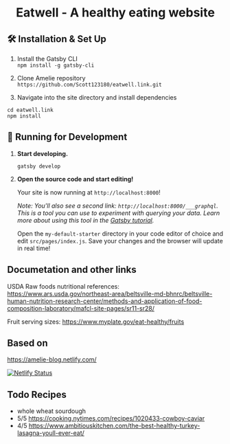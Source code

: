 <h1 align="center">
  Eatwell - A healthy eating website
</h1>

## 🛠 Installation & Set Up

1. Install the Gatsby CLI  
```npm install -g gatsby-cli```

2. Clone Amelie repository  
```https://github.com/Scott123180/eatwell.link.git```

3. Navigate into the site directory and install dependencies 
```
cd eatwell.link
npm install
```

## 🚀 Running for Development

1.  **Start developing.**
    ```
    gatsby develop
    ```

1.  **Open the source code and start editing!**

    Your site is now running at `http://localhost:8000`!

    _Note: You'll also see a second link: _`http://localhost:8000/___graphql`_. This is a tool you can use to experiment with querying your data. Learn more about using this tool in the [Gatsby tutorial](https://www.gatsbyjs.org/tutorial/part-five/#introducing-graphiql)._

    Open the `my-default-starter` directory in your code editor of choice and edit `src/pages/index.js`. Save your changes and the browser will update in real time!

## Documetation and other links

USDA Raw foods nutritional references:
https://www.ars.usda.gov/northeast-area/beltsville-md-bhnrc/beltsville-human-nutrition-research-center/methods-and-application-of-food-composition-laboratory/mafcl-site-pages/sr11-sr28/

Fruit serving sizes:
https://www.myplate.gov/eat-healthy/fruits

## Based on

https://amelie-blog.netlify.com/

[![Netlify Status](https://api.netlify.com/api/v1/badges/2a52f639-94f2-4399-990f-1c154b856b22/deploy-status)](https://app.netlify.com/sites/amelie-blog/deploys)


## Todo Recipes
- whole wheat sourdough
- 5/5 https://cooking.nytimes.com/recipes/1020433-cowboy-caviar
- 4/5 https://www.ambitiouskitchen.com/the-best-healthy-turkey-lasagna-youll-ever-eat/
